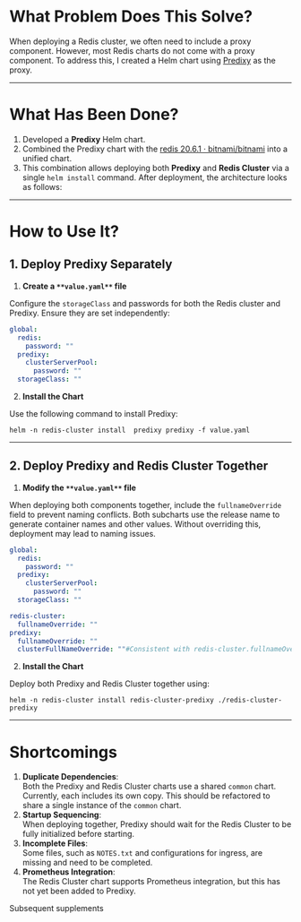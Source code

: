 # What Problem Does This Solve?
When deploying a Redis cluster, we often need to include a proxy component. However, most Redis charts do not come with a proxy component. To address this, I created a Helm chart using [Predixy](https://github.com/joyieldInc/predixy) as the proxy.

---

# What Has Been Done?
1. Developed a **Predixy** Helm chart.
2. Combined the Predixy chart with the [redis 20.6.1 · bitnami/bitnami](https://artifacthub.io/packages/helm/bitnami/redis) into a unified chart.
3. This combination allows deploying both **Predixy** and **Redis Cluster** via a single `helm install` command. After deployment, the architecture looks as follows:

---

# How to Use It?
## **1. Deploy Predixy Separately**
1. **Create a **`**value.yaml**`** file**

Configure the `storageClass` and passwords for both the Redis cluster and Predixy. Ensure they are set independently:

```yaml
global:
  redis:
    password: "" 
  predixy:
    clusterServerPool:
      password: "" 
  storageClass: ""
```

2. **Install the Chart**

Use the following command to install Predixy:

`helm -n redis-cluster install  predixy predixy -f value.yaml`

---

## **2. Deploy Predixy and Redis Cluster Together**
1. **Modify the **`**value.yaml**`** file**

When deploying both components together, include the `fullnameOverride` field to prevent naming conflicts. Both subcharts use the release name to generate container names and other values. Without overriding this, deployment may lead to naming issues.

```yaml
global:
  redis:
    password: ""
  predixy:
    clusterServerPool:
      password: ""
  storageClass: ""

redis-cluster:
  fullnameOverride: ""
predixy:
  fullnameOverride: ""
  clusterFullNameOverride: ""#Consistent with redis-cluster.fullnameOverride

```

2. **Install the Chart**

Deploy both Predixy and Redis Cluster together using:

`helm -n redis-cluster install redis-cluster-predixy ./redis-cluster-predixy`

---

# Shortcomings
1. **Duplicate Dependencies**:  
Both the Predixy and Redis Cluster charts use a shared `common` chart. Currently, each includes its own copy. This should be refactored to share a single instance of the `common` chart.
2. **Startup Sequencing**:  
When deploying together, Predixy should wait for the Redis Cluster to be fully initialized before starting.
3. **Incomplete Files**:  
Some files, such as `NOTES.txt` and configurations for ingress, are missing and need to be completed.
4. **Prometheus Integration**:  
The Redis Cluster chart supports Prometheus integration, but this has not yet been added to Predixy.

Subsequent supplements